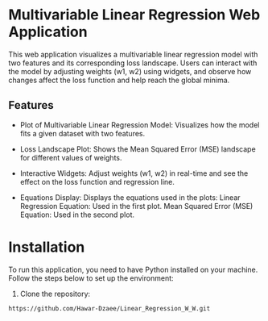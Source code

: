 # Multivariable Linear Regression Web Application

This web application visualizes a multivariable linear regression model with two features and its corresponding loss landscape. Users can interact with the model by adjusting weights (w1, w2) using widgets, and observe how changes affect the loss function and help reach the global minima.


## Features

* Plot of Multivariable Linear Regression Model: Visualizes how the model fits a given dataset with two features.

* Loss Landscape Plot: Shows the Mean Squared Error (MSE) landscape for different values of weights.

* Interactive Widgets: Adjust weights (w1, w2) in real-time and see the effect on the loss function and regression line.

* Equations Display: Displays the equations used in the plots:
      Linear Regression Equation: Used in the first plot.
      Mean Squared Error (MSE) Equation: Used in the second plot.


# Installation

To run this application, you need to have Python installed on your machine. Follow the steps below to set up the environment:

1. Clone the repository:

`https://github.com/Hawar-Dzaee/Linear_Regression_W_W.git`
